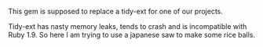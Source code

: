 This gem is supposed to replace a tidy-ext for one of our projects.

Tidy-ext has nasty memory leaks, tends to crash and is incompatible with Ruby 1.9.
So here I am trying to use a japanese saw to make some rice balls.
